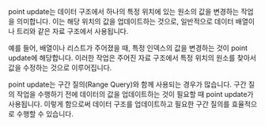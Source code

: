 point update는 데이터 구조에서 하나의 특정 위치에 있는 원소의 값을 변경하는 작업을 의미합니다. 이는 해당 위치의 값을 업데이트하는 것으로, 일반적으로 데이터 배열이나 트리와 같은 자료 구조에서 사용됩니다.

예를 들어, 배열이나 리스트가 주어졌을 때, 특정 인덱스의 값을 변경하는 것이 point update에 해당합니다. 이러한 작업은 주어진 자료 구조에서 특정 위치의 원소를 찾아서 값을 수정하는 것으로 이루어집니다.

point update는 구간 질의(Range Query)와 함께 사용되는 경우가 많습니다. 구간 질의 작업을 수행하기 전에 데이터의 값을 업데이트하는 것이 필요할 때 point update가 사용됩니다. 이렇게 함으로써 데이터 구조를 업데이트하고 필요한 구간 질의를 효율적으로 수행할 수 있습니다.